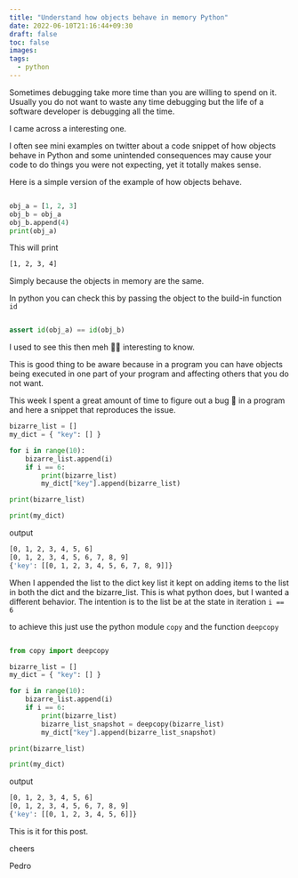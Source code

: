 ```yaml
---
title: "Understand how objects behave in memory Python"
date: 2022-06-10T21:16:44+09:30
draft: false
toc: false
images:
tags:
  - python
---
```


Sometimes debugging take more time than you are willing to spend on it. Usually you do not want to waste any time debugging but the life of a software developer is debugging all the time.

I came across a interesting one.

I often see mini examples on twitter about a code snippet of how objects behave in Python and some unintended consequences may cause your code to do things you were not expecting, yet it totally makes sense.

Here is a simple version of the example of how objects behave.

```python

obj_a = [1, 2, 3]
obj_b = obj_a
obj_b.append(4)
print(obj_a)

```

This will print

```bash
[1, 2, 3, 4]
```

Simply because the objects in memory are the same.

In python you can check this by passing the object to the build-in function `id`

```python

assert id(obj_a) == id(obj_b)

```

I used to see this then meh 🤷‍♂️ interesting to know.

This is good thing to be aware because in a program you can have objects being executed in one part of your program and affecting others that you do not want.

This week I spent a great amount of time to figure out a bug 🐛 in a program and here a snippet that reproduces the issue.

```python
bizarre_list = []
my_dict = { "key": [] }

for i in range(10):
    bizarre_list.append(i)
    if i == 6:
        print(bizarre_list)
        my_dict["key"].append(bizarre_list)

print(bizarre_list)

print(my_dict)
```

output

```bash
[0, 1, 2, 3, 4, 5, 6]
[0, 1, 2, 3, 4, 5, 6, 7, 8, 9]
{'key': [[0, 1, 2, 3, 4, 5, 6, 7, 8, 9]]}
```

When I appended the list to the dict key list it kept on adding items to the list in both the dict and the bizarre_list. This is what python does, but I wanted a different behavior. The intention is to the list be at the state in iteration `i == 6`

to achieve this just use the python module `copy` and the function `deepcopy`

```python

from copy import deepcopy

bizarre_list = []
my_dict = { "key": [] }

for i in range(10):
    bizarre_list.append(i)
    if i == 6:
        print(bizarre_list)
        bizarre_list_snapshot = deepcopy(bizarre_list)
        my_dict["key"].append(bizarre_list_snapshot)

print(bizarre_list)

print(my_dict)

```

output

```bash
[0, 1, 2, 3, 4, 5, 6]
[0, 1, 2, 3, 4, 5, 6, 7, 8, 9]
{'key': [[0, 1, 2, 3, 4, 5, 6]]}
```

This is it for this post.

cheers

Pedro

